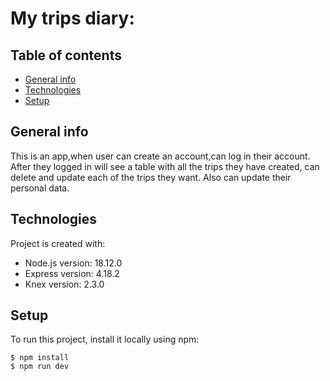 # My trips diary:

## Table of contents
* [General info](#general-info)
* [Technologies](#technologies)
* [Setup](#setup)

## General info
This is an app,when user can create an account,can log in their account.
After they logged in will see a table with all the trips they have created, can delete and update
each of the trips they want. Also can update their personal data.
	
## Technologies
Project is created with:
* Node.js version: 18.12.0
* Express version: 4.18.2
* Knex version: 2.3.0
	
## Setup
To run this project, install it locally using npm:

```
$ npm install
$ npm run dev
```
